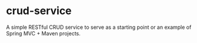 # crud-service
A simple RESTful CRUD service to serve as a starting point or an example of Spring MVC + Maven projects.

